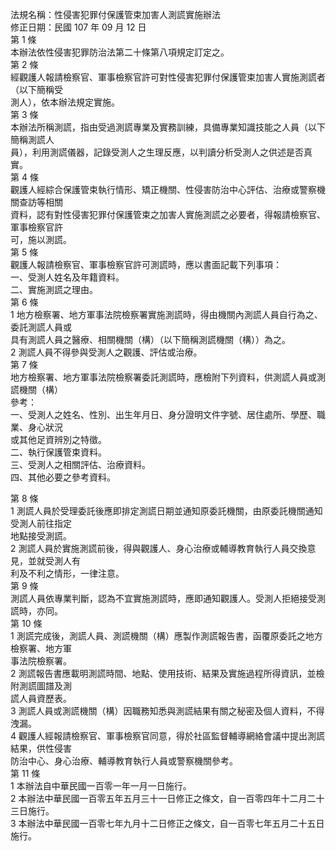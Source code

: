 法規名稱：性侵害犯罪付保護管束加害人測謊實施辦法  
修正日期：民國 107 年 09 月 12 日  
第 1 條  
本辦法依性侵害犯罪防治法第二十條第八項規定訂定之。  
第 2 條  
經觀護人報請檢察官、軍事檢察官許可對性侵害犯罪付保護管束加害人實施測謊者（以下簡稱受  
測人），依本辦法規定實施。  
第 3 條  
本辦法所稱測謊，指由受過測謊專業及實務訓練，具備專業知識技能之人員（以下簡稱測謊人  
員），利用測謊儀器，記錄受測人之生理反應，以判讀分析受測人之供述是否真實。  
第 4 條  
觀護人經綜合保護管束執行情形、矯正機關、性侵害防治中心評估、治療或警察機關查訪等相關  
資料，認有對性侵害犯罪付保護管束之加害人實施測謊之必要者，得報請檢察官、軍事檢察官許  
可，施以測謊。  
第 5 條  
觀護人報請檢察官、軍事檢察官許可測謊時，應以書面記載下列事項：  
一、受測人姓名及年籍資料。  
二、實施測謊之理由。  
第 6 條  
1 地方檢察署、地方軍事法院檢察署實施測謊時，得由機關內測謊人員自行為之、委託測謊人員或  
具有測謊人員之醫療、相關機關（構）（以下簡稱測謊機關（構））為之。  
2 測謊人員不得參與受測人之觀護、評估或治療。  
第 7 條  
地方檢察署、地方軍事法院檢察署委託測謊時，應檢附下列資料，供測謊人員或測謊機關（構）  
參考：  
一、受測人之姓名、性別、出生年月日、身分證明文件字號、居住處所、學歷、職業、身心狀況  
或其他足資辨別之特徵。  
二、執行保護管束資料。  
三、受測人之相關評估、治療資料。  
四、其他必要之參考資料。  


第 8 條  
1 測謊人員於受理委託後應即排定測謊日期並通知原委託機關，由原委託機關通知受測人前往指定  
地點接受測謊。  
2 測謊人員於實施測謊前後，得與觀護人、身心治療或輔導教育執行人員交換意見，並就受測人有  
利及不利之情形，一律注意。  
第 9 條  
測謊人員依專業判斷，認為不宜實施測謊時，應即通知觀護人。受測人拒絕接受測謊時，亦同。  
第 10 條  
1 測謊完成後，測謊人員、測謊機關（構）應製作測謊報告書，函覆原委託之地方檢察署、地方軍  
事法院檢察署。  
2 測謊報告書應載明測謊時間、地點、使用技術、結果及實施過程所得資訊，並檢附測謊圖譜及測  
謊人員資歷表。  
3 測謊人員或測謊機關（構）因職務知悉與測謊結果有關之秘密及個人資料，不得洩漏。  
4 觀護人經報請檢察官、軍事檢察官同意，得於社區監督輔導網絡會議中提出測謊結果，供性侵害  
防治中心、身心治療、輔導教育執行人員或警察機關參考。  
第 11 條  
1 本辦法自中華民國一百零一年一月一日施行。  
2 本辦法中華民國一百零五年五月三十一日修正之條文，自一百零四年十二月二十三日施行。  
3 本辦法中華民國一百零七年九月十二日修正之條文，自一百零七年五月二十五日施行。  


